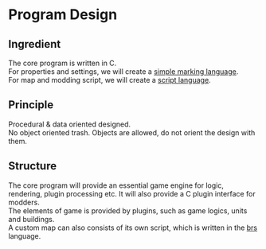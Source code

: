 # Program Design

## Ingredient

The core program is written in C.  
For properties and settings, we will create a [simple marking language](specs/brm.md).  
For map and modding script, we will create a [script language](specs/brs.md).

## Principle

Procedural & data oriented designed.  
No object oriented trash. Objects are allowed, do not orient the design with them.

## Structure

The core program will provide an essential game engine for logic, rendering, plugin processing etc.
It will also provide a C plugin interface for modders.  
The elements of game is provided by plugins, such as game logics, units and buildings.  
A custom map can also consists of its own script, which is written in the [brs](specs/brs.md) language.

